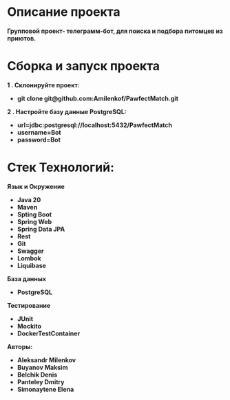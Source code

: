 <h1 align="left">Описание проекта</h1>
 <p><strong>


 
Групповой проект- телеграмм-бот, для поиска и подбора питомцев из приютов. 
<h1 align="left">Сборка и запуск проекта</h1>
 <p><strong>1 . Склонируйте проект:</strong></p>
<ul>
   <li>git clone git@github.com:Amilenkof/PawfectMatch.git</li>

</ul>
<p><strong>2 . Настройте базу данные PostgreSQL:
 <ul>
 <li>url=jdbc:postgresql://localhost:5432/PawfectMatch</li>
<li>username=Bot</li>
<li>password=Bot</li>

  </ul>


<h1 align="left">Стек Технологий:</h1>
  <p><strong>Язык и Окружение</strong></p>
<ul>
   <li>Java 20</li>
   <li>Maven</li>
   <li>Spting Boot</li>
   <li>Spring Web</li>
   <li>Spring Data JPA</li>
   <li>Rest</li>
   <li>Git</li>
   <li>Swagger</li>
   <li>Lombok</li>
   <li>Liquibase</li>


</ul>
  <p><strong>База данных</strong></p>
<ul>
   <li>PostgreSQL</li>
</ul>
<p><strong>Тестирование</strong></p>
<ul>
   <li>JUnit</li>
  <li>Mockito</li>
 <li>DockerTestContainer</li>
</ul>
<p><strong>Авторы:</strong></p>
<ul>
   <li>Aleksandr Milenkov</li>
   <li>Buyanov Maksim</li>
   <li>Belchik Denis</li>
   <li>Panteley Dmitry</li>
   <li>Simonaytene Elena</li>
</ul>
